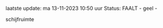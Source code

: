 laatste update: 
ma 13-11-2023 10:50   uur 
Status: FAALT - geel - 
<div class="service Y">schijfruimte</div>